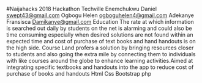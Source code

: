 #Naijahacks 2018 Hackathon
Techville
Enemchukwu Daniel swept43@gmail.com 
Ogbogu Helen ogboguhelen4@gmail.com 
Adekanye Fransisca Damikanye@gmail.com 
Education 
The rate at which information is searched out daily by students on the net is alarming and could also be time consuming especially when desired solutions are not found within an expected time and cost of purchase of text books and hand handouts is on the high side. 
Course Land profers a solution by bringing resources closer to students and also going the extra mile by connecting them to individuals with like courses around the globe to enhance learning activities.Aimed at integrating specific textbooks and handouts into the app to reduce cost of purchase of books and handouts Html Css Bootstrap php
